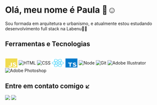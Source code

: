 <h1>Olá, meu nome é Paula 👋☺</h1>
<p>Sou formada em arquitetura e urbanismo, e atualmente estou estudando desenvolvimento full stack na Labenu👩‍💻</p>



<h2>Ferramentas e Tecnologias</h2>
<div style="display: inline_block"><br>
  <img align="center" alt="JavaScript" height="30" width="40" src="https://raw.githubusercontent.com/devicons/devicon/master/icons/javascript/javascript-plain.svg">
  <img align="center" alt="HTML" height="30" width="40" src="https://cdn.jsdelivr.net/gh/devicons/devicon/icons/html5/html5-plain-wordmark.svg">
  <img align="center" alt="CSS" height="30" width="40" src="https://cdn.jsdelivr.net/gh/devicons/devicon/icons/css3/css3-plain-wordmark.svg">
  <img align="center" alt="React" height="30" width="40" src="https://raw.githubusercontent.com/devicons/devicon/master/icons/react/react-original.svg">
  <img align="center" alt="TypeScript" height="30" width="40" src="https://raw.githubusercontent.com/devicons/devicon/master/icons/typescript/typescript-plain.svg">
  <img align="center" alt="Node" height="30" width="40" src="https://cdn.jsdelivr.net/gh/devicons/devicon/icons/nodejs/nodejs-original-wordmark.svg">
  <img align="center" alt="Git" height="30" widht="40" src="https://cdn.jsdelivr.net/gh/devicons/devicon/icons/git/git-original.svg">
  <img align="center" alt="Adobe Illustrator" height="30" widht="40" src="https://cdn.jsdelivr.net/gh/devicons/devicon/icons/illustrator/illustrator-plain.svg">
  <img align="center" alt="Adobe Photoshop" height="30" widht="40" src="https://cdn.jsdelivr.net/gh/devicons/devicon/icons/photoshop/photoshop-plain.svg">        
</div>


<h2>Entre em contato comigo ↙</h2>
<div> 
  <a href="https://www.linkedin.com/in/paulajardimf/" target="_blank"><img src="https://img.shields.io/badge/-LinkedIn-%230077B5?style=for-the-badge&logo=linkedin&logoColor=white" target="_blank"></a>
  <a href = "mailto:paulajardimf@gmail.com"><img src="https://img.shields.io/badge/Gmail-D14836?style=for-the-badge&logo=gmail&logoColor=white"></a>
  </div>
